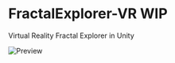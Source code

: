 # FractalExplorer-VR WIP
Virtual Reality Fractal Explorer in Unity

![Preview](https://media.githubusercontent.com/media/DylanRJohnston/FractalExplorer-VR/master/mandlebulbvr.PNG)
